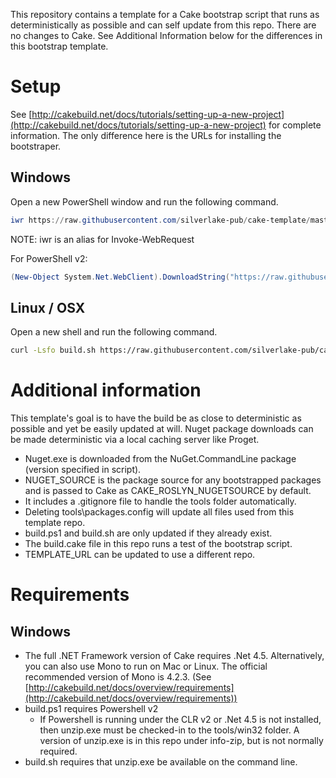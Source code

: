 This repository contains a template for a Cake bootstrap script that runs as deterministically as possible and can self update from this repo.
There are no changes to Cake.  See Additional Information below for the differences in this bootstrap template.

# Setup

See [http://cakebuild.net/docs/tutorials/setting-up-a-new-project](http://cakebuild.net/docs/tutorials/setting-up-a-new-project) 
for complete information.  The only difference here is the URLs for installing the bootstraper.

## Windows
Open a new PowerShell window and run the following command.
```powershell
iwr https://raw.githubusercontent.com/silverlake-pub/cake-template/master/build.ps1 -OutFile build.ps1
```
NOTE: iwr is an alias for Invoke-WebRequest

For PowerShell v2:
```powershell
(New-Object System.Net.WebClient).DownloadString("https://raw.githubusercontent.com/silverlake-pub/cake-template/master/build.ps1") >build.ps1
```

## Linux / OSX
Open a new shell and run the following command.
```bash
curl -Lsfo build.sh https://raw.githubusercontent.com/silverlake-pub/cake-template/master/build.sh
```

# Additional information

This template's goal is to have the build be as close to deterministic as possible and yet be easily updated
at will.  Nuget package downloads can be made deterministic via a local caching server like Proget.

* Nuget.exe is downloaded from the NuGet.CommandLine package (version specified in script).
* NUGET_SOURCE is the package source for any bootstrapped packages and is passed to Cake as CAKE_ROSLYN_NUGETSOURCE by default.
* It includes a .gitignore file to handle the tools folder automatically.
* Deleting tools\packages.config will update all files used from this template repo.
* build.ps1 and build.sh are only updated if they already exist.
* The build.cake file in this repo runs a test of the bootstrap script.
* TEMPLATE_URL can be updated to use a different repo.

# Requirements

## Windows
* The full .NET Framework version of Cake requires .Net 4.5.  Alternatively, you can also use Mono to run on Mac or Linux. 
The official recommended version of Mono is 4.2.3. (See [http://cakebuild.net/docs/overview/requirements](http://cakebuild.net/docs/overview/requirements))
* build.ps1 requires Powershell v2
    * If Powershell is running under the CLR v2 or .Net 4.5 is not installed, then unzip.exe must be checked-in to the
    tools/win32 folder.  A version of unzip.exe is in this repo under info-zip, but is not normally required.
* build.sh requires that unzip.exe be available on the command line.